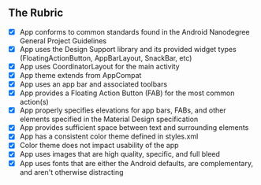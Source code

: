 ## The Rubric
- [x] App conforms to common standards found in the Android Nanodegree General Project Guidelines
- [x] App uses the Design Support library and its provided widget types (FloatingActionButton, AppBarLayout, SnackBar, etc)
- [x] App uses CoordinatorLayout for the main activity
- [x] App theme extends from AppCompat
- [x] App uses an app bar and associated toolbars
- [x] App provides a Floating Action Button (FAB) for the most common action(s)
- [x] App properly specifies elevations for app bars, FABs, and other elements specified in the Material Design specification
- [x] App provides sufficient space between text and surrounding elements
- [x] App has a consistent color theme defined in styles.xml
- [x] Color theme does not impact usability of the app
- [x] App uses images that are high quality, specific, and full bleed
- [x] App uses fonts that are either the Android defaults, are complementary, and aren't otherwise distracting
